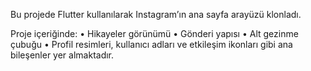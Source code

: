 Bu projede Flutter kullanılarak Instagram’ın ana sayfa arayüzü klonladı. 

Proje içeriğinde:
• Hikayeler görünümü
• Gönderi yapısı
• Alt gezinme çubuğu
• Profil resimleri, kullanıcı adları ve etkileşim ikonları
gibi ana bileşenler yer almaktadır.
